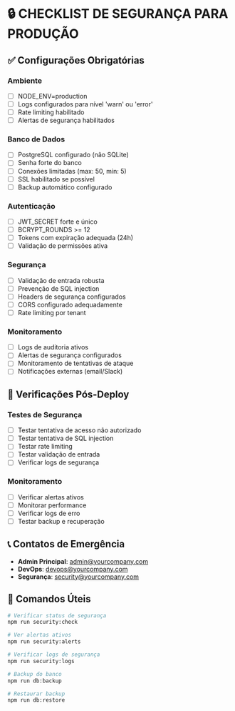 # 🔒 CHECKLIST DE SEGURANÇA PARA PRODUÇÃO

## ✅ Configurações Obrigatórias

### Ambiente
- [ ] NODE_ENV=production
- [ ] Logs configurados para nível 'warn' ou 'error'
- [ ] Rate limiting habilitado
- [ ] Alertas de segurança habilitados

### Banco de Dados
- [ ] PostgreSQL configurado (não SQLite)
- [ ] Senha forte do banco
- [ ] Conexões limitadas (max: 50, min: 5)
- [ ] SSL habilitado se possível
- [ ] Backup automático configurado

### Autenticação
- [ ] JWT_SECRET forte e único
- [ ] BCRYPT_ROUNDS >= 12
- [ ] Tokens com expiração adequada (24h)
- [ ] Validação de permissões ativa

### Segurança
- [ ] Validação de entrada robusta
- [ ] Prevenção de SQL injection
- [ ] Headers de segurança configurados
- [ ] CORS configurado adequadamente
- [ ] Rate limiting por tenant

### Monitoramento
- [ ] Logs de auditoria ativos
- [ ] Alertas de segurança configurados
- [ ] Monitoramento de tentativas de ataque
- [ ] Notificações externas (email/Slack)

## 🚨 Verificações Pós-Deploy

### Testes de Segurança
- [ ] Testar tentativa de acesso não autorizado
- [ ] Testar tentativa de SQL injection
- [ ] Testar rate limiting
- [ ] Testar validação de entrada
- [ ] Verificar logs de segurança

### Monitoramento
- [ ] Verificar alertas ativos
- [ ] Monitorar performance
- [ ] Verificar logs de erro
- [ ] Testar backup e recuperação

## 📞 Contatos de Emergência

- **Admin Principal**: admin@yourcompany.com
- **DevOps**: devops@yourcompany.com
- **Segurança**: security@yourcompany.com

## 🔧 Comandos Úteis

```bash
# Verificar status de segurança
npm run security:check

# Ver alertas ativos
npm run security:alerts

# Verificar logs de segurança
npm run security:logs

# Backup do banco
npm run db:backup

# Restaurar backup
npm run db:restore
```
